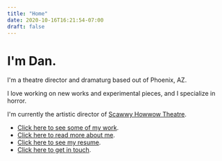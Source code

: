 ```yaml
---
title: "Home"
date: 2020-10-16T16:21:54-07:00
draft: false
---
```

# I'm Dan.

I'm a theatre director and dramaturg based out of Phoenix, AZ.

I love working on new works and experimental pieces, and I specialize in horror.

I'm currently the artistic director of [Scawwy Howwow Theatre](https://scawwyhowwowtheatre.com).

* [Click here to see some of my work](/projects).
* [Click here to read more about me](/about).
* [Click here to see my resume](/resume).
* [Click here to get in touch](/contact).
